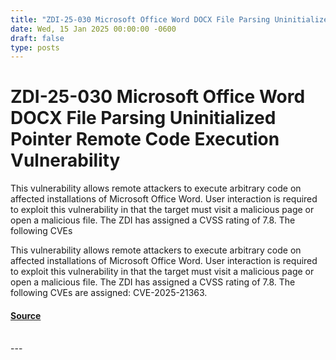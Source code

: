 ```yaml
---
title: "ZDI-25-030 Microsoft Office Word DOCX File Parsing Uninitialized Pointer Remote Code Execution Vulnerability"
date: Wed, 15 Jan 2025 00:00:00 -0600
draft: false
type: posts
---
```

# ZDI-25-030 Microsoft Office Word DOCX File Parsing Uninitialized Pointer Remote Code Execution Vulnerability





This vulnerability allows remote attackers to execute arbitrary code on affected installations of Microsoft Office Word. User interaction is required to exploit this vulnerability in that the target must visit a malicious page or open a malicious file. The ZDI has assigned a CVSS rating of 7.8. The following CVEs

This vulnerability allows remote attackers to execute arbitrary code on affected installations of Microsoft Office Word. User interaction is required to exploit this vulnerability in that the target must visit a malicious page or open a malicious file. The ZDI has assigned a CVSS rating of 7.8. The following CVEs are assigned: CVE-2025-21363.

#### [Source](http://www.zerodayinitiative.com/advisories/ZDI-25-030/)

<br/>
---

